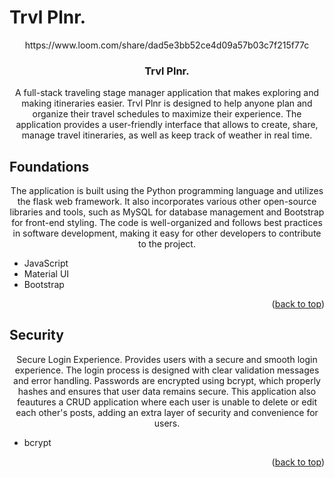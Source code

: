 # Trvl Plnr.
<div align="center">
https://www.loom.com/share/dad5e3bb52ce4d09a57b03c7f215f77c

<h3 align="center">Trvl Plnr.</h3>

  <p align="center">
  A full-stack traveling stage manager application that makes exploring and making itineraries easier. Trvl Plnr is designed to help anyone plan and organize their travel schedules to maximize their experience. The application provides a user-friendly interface that allows to create, share, manage travel itineraries, as well as keep track of weather in real time. 
  </p>
</div>

## Foundations
  <p align="center"> The application is built using the Python programming language and utilizes the flask web framework. It also incorporates various other open-source libraries and tools, such as MySQL for database management and Bootstrap for front-end styling. The code is well-organized and follows best practices in software development, making it easy for other developers to contribute to the project.
    </p>
    
* JavaScript
* Material UI
* Bootstrap

<p align="right">(<a href="#top">back to top</a>)</p>

## Security
  <p align="center"> Secure Login Experience. Provides users with a secure and smooth login experience. The login process is designed with clear validation messages and error handling. Passwords are encrypted using bcrypt, which properly hashes and ensures that user data remains secure. This application also feautures a CRUD application where each user is unable to delete or edit each other's posts, adding an extra layer of security and convenience for users.
    </p>
    
* bcrypt

<p align="right">(<a href="#top">back to top</a>)</p>
